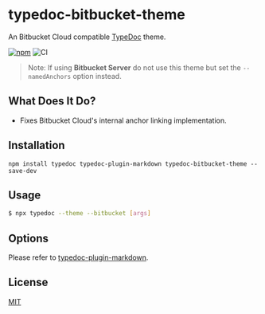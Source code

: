 # typedoc-bitbucket-theme

An Bitbucket Cloud compatible [TypeDoc](https://github.com/TypeStrong/typedoc)
theme.

[![npm](https://img.shields.io/npm/v/typedoc-bitbucket-theme.svg)](https://www.npmjs.com/package/typedoc-bitbucket-theme)
![CI](https://github.com/tgreyuk/typedoc-plugin-markdown/actions/workflows/ci.yml/badge.svg?branch=master)

> Note: If using **Bitbucket Server** do not use this theme but set the
> `--namedAnchors` option instead.

## What Does It Do?

-   Fixes Bitbucket Cloud's internal anchor linking implementation.

## Installation

```shell
npm install typedoc typedoc-plugin-markdown typedoc-bitbucket-theme --save-dev
```

## Usage

```bash
$ npx typedoc --theme --bitbucket [args]
```

## Options

Please refer to
[typedoc-plugin-markdown](https://github.com/tgreyuk/typedoc-plugin-markdown/blob/master/packages/typedoc-plugin-markdown/README.md#options).

## License

[MIT](https://github.com/tgreyuk/typedoc-plugin-markdown/blob/master/packages/typedoc-github-wiki-theme/LICENSE)
